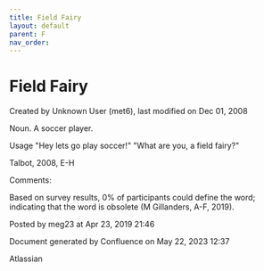 ```yaml
---
title: Field Fairy
layout: default
parent: F
nav_order:
---
```


# Field Fairy

Created by  Unknown User (met6), last modified on Dec 01, 2008

Noun. A soccer player.

Usage &quot;Hey lets go play soccer!&quot; &quot;What are you, a field fairy?&quot;

Talbot, 2008, E-H 

Comments:

Based on survey results, 0% of participants could define the word; indicating that the word is obsolete (M Gillanders, A-F, 2019).

Posted by meg23 at Apr 23, 2019 21:46

Document generated by Confluence on May 22, 2023 12:37

Atlassian
